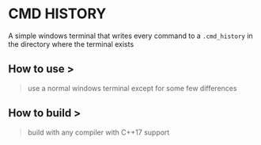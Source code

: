 # CMD HISTORY

A simple windows terminal that writes every command to a `.cmd_history` in the directory where the terminal exists

## How to use >
> use a normal windows terminal except for some few differences

## How to build >
> build with any compiler with C++17 support
